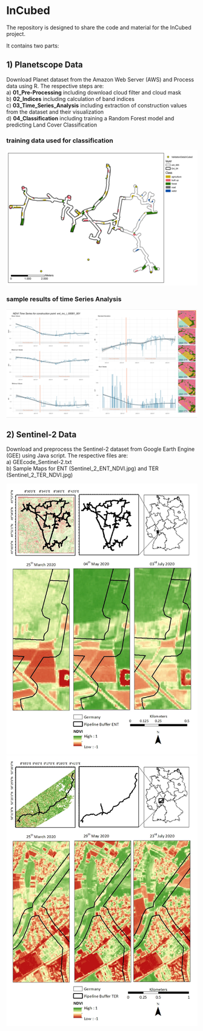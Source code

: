 # InCubed
The repository is designed to share the code and material for the InCubed project.  


It contains two parts:  
## 1) Planetscope Data  
Download Planet dataset from the Amazon Web Server (AWS) and Process data using R. The respective steps are:  
    a)  **01_Pre-Processing** including download cloud filter and cloud mask  
    b)  **02_Indices** including calculation of band indices  
    c)  **03_Time_Series_Analysis** including extraction of construction values from the dataset and their visualization    
    d)  **04_Classification** including training a Random Forest model and predicting Land Cover Classification  

### training data used for classification 
  <img src="https://github.com/manidhill0n/InCubed/blob/main/viz/Training_samples.png" alt="Alt text" title="Visualization of training samples for Random Forest">  

  
### sample results of time Series Analysis 
  <img src="https://github.com/manidhill0n/InCubed/blob/main/viz/Time_Series_results.png" alt="Alt text" title="Visualization of Time Series Results">




## 2) Sentinel-2 Data 
Download and preprocess the Sentinel-2 dataset from Google Earth Engine (GEE) using Java script. The respective files are:  
    a) GEEcode_Sentinel-2.txt  
    b) Sample Maps for ENT (Sentinel_2_ENT_NDVI.jpg) and TER (Sentinel_2_TER_NDVI.jpg)  
    
   <img src="https://github.com/manidhill0n/InCubed/blob/main/viz/Sentinel_2_ENT_NDVI.jpg" alt="Alt text" title="NDVI visulaization at different dates using Sentinel-2 (ENT)">
   <img src="https://github.com/manidhill0n/InCubed/blob/main/viz/Sentinel_2_TER_NDVI.jpg" alt="Alt text" title="NDVI visulaization at different dates using Sentinel-2 (TER)">

    
